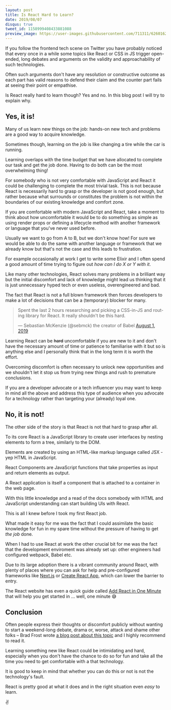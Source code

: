 ```yaml
---
layout: post
title: Is React Hard to Learn?
date: 2019/08/07
disqus: true
tweet_id: 1158999408433881088
preview_image: https://user-images.githubusercontent.com/711311/62601627-75d8fb80-b8fa-11e9-99ed-061aeb69064e.jpg
---
```


If you follow the frontend tech scene on Twitter you have probably noticed that every once in a while some topics like React or CSS in JS trigger open-ended, long debates and arguments on the validity and approachability of such technologies.

Often such arguments don't have any resolution or constructive outcome as each part has valid reasons to defend their claim and the counter part fails at seeing their point or empathise.

Is React really hard to learn though? Yes and no. In this blog post I will try to explain why.

## Yes, it is!

Many of us learn new things on the job: hands-on new tech and problems are a good way to acquire knowledge.

Sometimes though, learning on the job is like changing a tire while the car is running.

Learning overlaps with the time budget that we have allocated to complete our task and get the job done. Having to do both can be the most overwhelming thing!

For somebody who is not very comfortable with JavaScript and React it could be challenging to complete the most trivial task. This is not because React is necessarily hard to grasp or the developer is not good enough, but rather because what surrounds or constitutes the problem is not within the boundaries of our existing knowledge and comfort zone.

If you are comfortable with modern JavaScript and React, take a moment to think about how uncomfortable it would be to do something as simple as using render props or defining a lifecycle method with another framework or language that you've never used before.

Usually we want to go from A to B, but we don't know how! For sure we would be able to do the same with another language or framework that we already know but that's not the case and this leads to frustration.

For example occasionally at work I get to write some Elixir and I often spend a good amount of time trying to figure out _how can I do X or Y with it_.

Like many other technologies, React solves many problems in a brilliant way but the initial discomfort and lack of knowledge might lead us thinking that it is just unnecessary hyped tech or even useless, overengineered and bad.

The fact that React is not a full blown framework then forces developers to make a lot of decisions that can be a (temporary) blocker for many.

<div class="Copy-embedTweet">
<blockquote class="twitter-tweet" data-link-color="#008000"><p lang="en" dir="ltr">Spent the last 2 hours researching and picking a CSS-in-JS and routing library for React. It really shouldn&#39;t be this hard.</p>&mdash; Sebastian McKenzie (@sebmck) the creator of Babel <a href="https://twitter.com/sebmck/status/1156721441003339776?ref_src=twsrc%5Etfw">August 1, 2019</a></blockquote> <script async src="https://platform.twitter.com/widgets.js" charset="utf-8"></script>
</div>

Learning React can be <span aria-hidden="true">~~hard~~</span> uncomfortable if you are new to it and don't have the necessary amount of time or patience to familiarise with it but so is anything else and I personally think that in the long term it is worth the effort.

Overcoming discomfort is often necessary to unlock new opportunities and we shouldn't let it stop us from trying new things and rush to premature conclusions.

If you are a developer advocate or a tech influencer you may want to keep in mind all the above and address this type of audience when you advocate for a technology rather than targeting your (already) loyal one.

## No, it is not!

The other side of the story is that React is not that hard to grasp after all.

To its core React is a JavaScript library to create user interfaces by nesting elements to form a tree, similarly to the DOM.

Elements are created by using an HTML-like markup language called JSX - yep HTML in JavaScript.

React Components are JavaScript functions that take properties as input and return elements as output.

A React application is itself a component that is attached to a container in the web page.

With this little knowledge and a read of the docs somebody with HTML and JavaScript understanding can start building UIs with React.

This is all I knew before I took my first React job.

What made it easy for me was the fact that I could assimilate the basic knowledge for fun in my spare time without the pressure of having to get *the job* done.

When I had to use React at work the other crucial bit for me was the fact that the development enviroment was already set up: other engineers had configured webpack, Babel etc.

Due to its large adoption there is a vibrant community around React, with plenty of places where you can ask for help and pre-configured frameworks like [Next.js](https://nextjs.org) or [Create React App](https://facebook.github.io/create-react-app/), which can lower the barrier to entry.

The React website has even a quick guide called [Add React in One Minute](https://reactjs.org/docs/add-react-to-a-website.html#add-react-in-one-minute) that will help you get started in ... well, one minute 😅

## Conclusion

Often people express their thoughts or discomfort publicly without wanting to start a weekend-long debate, drama or, worse, attack and shame other folks – Brad Frost wrote [a blog post about this topic](http://bradfrost.com/blog/post/i-dunno/) and I highly recommend to read it.

Learning something new like React could be intimidating and hard, especially when you don't have the chance to do so for fun and take all the time you need to get comfortable with a that technology.

It is good to keep in mind that whether you can do this or not is not the technology's fault.

React is pretty good at what it does and in the right situation even *easy* to learn.

✌️




